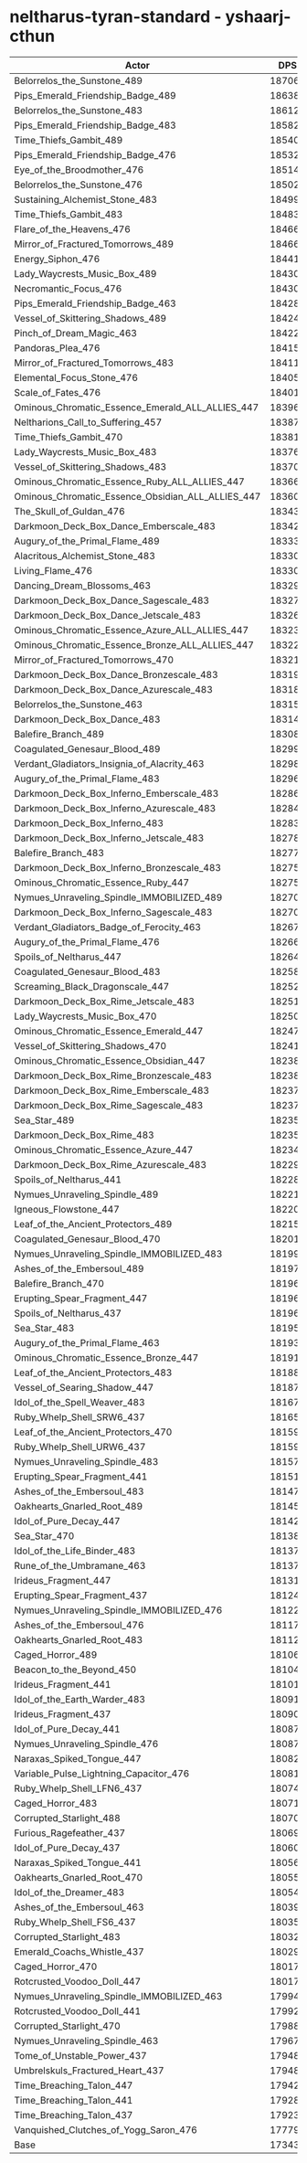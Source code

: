 # neltharus-tyran-standard - yshaarj-cthun
| Actor | DPS | Increase |
|---|:---:|:---:|
|Belorrelos_the_Sunstone_489|187060|7.86%|
|Pips_Emerald_Friendship_Badge_489|186386|7.47%|
|Belorrelos_the_Sunstone_483|186124|7.32%|
|Pips_Emerald_Friendship_Badge_483|185826|7.15%|
|Time_Thiefs_Gambit_489|185408|6.91%|
|Pips_Emerald_Friendship_Badge_476|185321|6.86%|
|Eye_of_the_Broodmother_476|185145|6.76%|
|Belorrelos_the_Sunstone_476|185025|6.69%|
|Sustaining_Alchemist_Stone_483|184994|6.67%|
|Time_Thiefs_Gambit_483|184830|6.57%|
|Flare_of_the_Heavens_476|184668|6.48%|
|Mirror_of_Fractured_Tomorrows_489|184667|6.48%|
|Energy_Siphon_476|184415|6.33%|
|Lady_Waycrests_Music_Box_489|184303|6.27%|
|Necromantic_Focus_476|184302|6.27%|
|Pips_Emerald_Friendship_Badge_463|184280|6.26%|
|Vessel_of_Skittering_Shadows_489|184240|6.23%|
|Pinch_of_Dream_Magic_463|184221|6.22%|
|Pandoras_Plea_476|184153|6.18%|
|Mirror_of_Fractured_Tomorrows_483|184113|6.16%|
|Elemental_Focus_Stone_476|184052|6.12%|
|Scale_of_Fates_476|184019|6.11%|
|Ominous_Chromatic_Essence_Emerald_ALL_ALLIES_447|183966|6.08%|
|Neltharions_Call_to_Suffering_457|183873|6.02%|
|Time_Thiefs_Gambit_470|183816|5.99%|
|Lady_Waycrests_Music_Box_483|183761|5.96%|
|Vessel_of_Skittering_Shadows_483|183700|5.92%|
|Ominous_Chromatic_Essence_Ruby_ALL_ALLIES_447|183666|5.90%|
|Ominous_Chromatic_Essence_Obsidian_ALL_ALLIES_447|183602|5.87%|
|The_Skull_of_Guldan_476|183431|5.77%|
|Darkmoon_Deck_Box_Dance_Emberscale_483|183428|5.77%|
|Augury_of_the_Primal_Flame_489|183330|5.71%|
|Alacritous_Alchemist_Stone_483|183309|5.70%|
|Living_Flame_476|183301|5.69%|
|Dancing_Dream_Blossoms_463|183292|5.69%|
|Darkmoon_Deck_Box_Dance_Sagescale_483|183274|5.68%|
|Darkmoon_Deck_Box_Dance_Jetscale_483|183267|5.67%|
|Ominous_Chromatic_Essence_Azure_ALL_ALLIES_447|183234|5.65%|
|Ominous_Chromatic_Essence_Bronze_ALL_ALLIES_447|183226|5.65%|
|Mirror_of_Fractured_Tomorrows_470|183213|5.64%|
|Darkmoon_Deck_Box_Dance_Bronzescale_483|183190|5.63%|
|Darkmoon_Deck_Box_Dance_Azurescale_483|183188|5.63%|
|Belorrelos_the_Sunstone_463|183157|5.61%|
|Darkmoon_Deck_Box_Dance_483|183146|5.60%|
|Balefire_Branch_489|183086|5.57%|
|Coagulated_Genesaur_Blood_489|182999|5.52%|
|Verdant_Gladiators_Insignia_of_Alacrity_463|182981|5.51%|
|Augury_of_the_Primal_Flame_483|182969|5.50%|
|Darkmoon_Deck_Box_Inferno_Emberscale_483|182869|5.44%|
|Darkmoon_Deck_Box_Inferno_Azurescale_483|182843|5.43%|
|Darkmoon_Deck_Box_Inferno_483|182837|5.42%|
|Darkmoon_Deck_Box_Inferno_Jetscale_483|182787|5.40%|
|Balefire_Branch_483|182779|5.39%|
|Darkmoon_Deck_Box_Inferno_Bronzescale_483|182750|5.37%|
|Ominous_Chromatic_Essence_Ruby_447|182750|5.37%|
|Nymues_Unraveling_Spindle_IMMOBILIZED_489|182704|5.35%|
|Darkmoon_Deck_Box_Inferno_Sagescale_483|182701|5.35%|
|Verdant_Gladiators_Badge_of_Ferocity_463|182677|5.33%|
|Augury_of_the_Primal_Flame_476|182662|5.32%|
|Spoils_of_Neltharus_447|182641|5.31%|
|Coagulated_Genesaur_Blood_483|182583|5.28%|
|Screaming_Black_Dragonscale_447|182527|5.25%|
|Darkmoon_Deck_Box_Rime_Jetscale_483|182516|5.24%|
|Lady_Waycrests_Music_Box_470|182503|5.23%|
|Ominous_Chromatic_Essence_Emerald_447|182473|5.21%|
|Vessel_of_Skittering_Shadows_470|182417|5.18%|
|Ominous_Chromatic_Essence_Obsidian_447|182387|5.16%|
|Darkmoon_Deck_Box_Rime_Bronzescale_483|182380|5.16%|
|Darkmoon_Deck_Box_Rime_Emberscale_483|182373|5.16%|
|Darkmoon_Deck_Box_Rime_Sagescale_483|182372|5.16%|
|Sea_Star_489|182351|5.14%|
|Darkmoon_Deck_Box_Rime_483|182351|5.14%|
|Ominous_Chromatic_Essence_Azure_447|182340|5.14%|
|Darkmoon_Deck_Box_Rime_Azurescale_483|182292|5.11%|
|Spoils_of_Neltharus_441|182282|5.10%|
|Nymues_Unraveling_Spindle_489|182212|5.06%|
|Igneous_Flowstone_447|182203|5.06%|
|Leaf_of_the_Ancient_Protectors_489|182151|5.03%|
|Coagulated_Genesaur_Blood_470|182013|4.95%|
|Nymues_Unraveling_Spindle_IMMOBILIZED_483|181999|4.94%|
|Ashes_of_the_Embersoul_489|181972|4.93%|
|Balefire_Branch_470|181966|4.92%|
|Erupting_Spear_Fragment_447|181966|4.92%|
|Spoils_of_Neltharus_437|181966|4.92%|
|Sea_Star_483|181959|4.92%|
|Augury_of_the_Primal_Flame_463|181936|4.90%|
|Ominous_Chromatic_Essence_Bronze_447|181911|4.89%|
|Leaf_of_the_Ancient_Protectors_483|181889|4.88%|
|Vessel_of_Searing_Shadow_447|181872|4.87%|
|Idol_of_the_Spell_Weaver_483|181678|4.76%|
|Ruby_Whelp_Shell_SRW6_437|181657|4.74%|
|Leaf_of_the_Ancient_Protectors_470|181597|4.71%|
|Ruby_Whelp_Shell_URW6_437|181594|4.71%|
|Nymues_Unraveling_Spindle_483|181572|4.69%|
|Erupting_Spear_Fragment_441|181519|4.66%|
|Ashes_of_the_Embersoul_483|181477|4.64%|
|Oakhearts_Gnarled_Root_489|181454|4.63%|
|Idol_of_Pure_Decay_447|181420|4.61%|
|Sea_Star_470|181382|4.59%|
|Idol_of_the_Life_Binder_483|181376|4.58%|
|Rune_of_the_Umbramane_463|181371|4.58%|
|Irideus_Fragment_447|181316|4.55%|
|Erupting_Spear_Fragment_437|181247|4.51%|
|Nymues_Unraveling_Spindle_IMMOBILIZED_476|181222|4.49%|
|Ashes_of_the_Embersoul_476|181170|4.46%|
|Oakhearts_Gnarled_Root_483|181120|4.43%|
|Caged_Horror_489|181068|4.40%|
|Beacon_to_the_Beyond_450|181042|4.39%|
|Irideus_Fragment_441|181015|4.37%|
|Idol_of_the_Earth_Warder_483|180919|4.32%|
|Irideus_Fragment_437|180904|4.31%|
|Idol_of_Pure_Decay_441|180877|4.29%|
|Nymues_Unraveling_Spindle_476|180874|4.29%|
|Naraxas_Spiked_Tongue_447|180824|4.26%|
|Variable_Pulse_Lightning_Capacitor_476|180811|4.26%|
|Ruby_Whelp_Shell_LFN6_437|180745|4.22%|
|Caged_Horror_483|180715|4.20%|
|Corrupted_Starlight_488|180704|4.19%|
|Furious_Ragefeather_437|180697|4.19%|
|Idol_of_Pure_Decay_437|180601|4.14%|
|Naraxas_Spiked_Tongue_441|180564|4.11%|
|Oakhearts_Gnarled_Root_470|180552|4.11%|
|Idol_of_the_Dreamer_483|180545|4.10%|
|Ashes_of_the_Embersoul_463|180390|4.01%|
|Ruby_Whelp_Shell_FS6_437|180357|3.99%|
|Corrupted_Starlight_483|180326|3.98%|
|Emerald_Coachs_Whistle_437|180294|3.96%|
|Caged_Horror_470|180175|3.89%|
|Rotcrusted_Voodoo_Doll_447|180175|3.89%|
|Nymues_Unraveling_Spindle_IMMOBILIZED_463|179948|3.76%|
|Rotcrusted_Voodoo_Doll_441|179921|3.74%|
|Corrupted_Starlight_470|179888|3.72%|
|Nymues_Unraveling_Spindle_463|179679|3.60%|
|Tome_of_Unstable_Power_437|179485|3.49%|
|Umbrelskuls_Fractured_Heart_437|179483|3.49%|
|Time_Breaching_Talon_447|179423|3.46%|
|Time_Breaching_Talon_441|179283|3.38%|
|Time_Breaching_Talon_437|179233|3.35%|
|Vanquished_Clutches_of_Yogg_Saron_476|177797|2.52%|
|Base|173430|0.00%|
